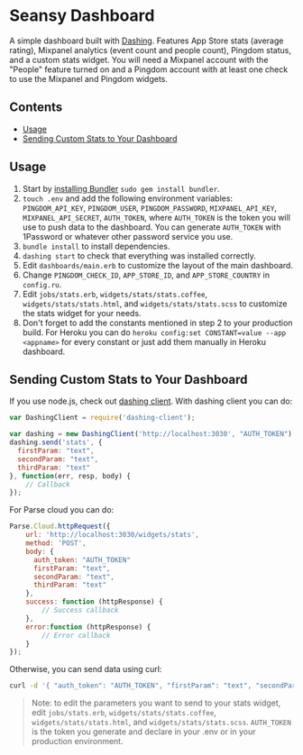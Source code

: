 # Seansy Dashboard

A simple dashboard built with [Dashing](http://shopify.github.io/dashing/). Features App Store stats (average rating), Mixpanel analytics (event count and people count), Pingdom status, and a custom stats widget. You will need a Mixpanel account with the "People" feature turned on and a Pingdom account with at least one check to use the Mixpanel and Pingdom widgets.

## Contents
- [Usage](#usage)
- [Sending Custom Stats to Your Dashboard](#sending-custom-stats-to-your-dashboard)

## Usage
1. Start by [installing Bundler](http://bundler.io) `sudo gem install bundler`.
2. `touch .env` and add the following environment variables: `PINGDOM_API_KEY`, `PINGDOM_USER`, `PINGDOM_PASSWORD`, `MIXPANEL_API_KEY`, `MIXPANEL_API_SECRET`, `AUTH_TOKEN`, where `AUTH_TOKEN` is the token you will use to push data to the dashboard. You can generate `AUTH_TOKEN` with 1Password or whatever other password service you use.
3. `bundle install` to install dependencies.
4. `dashing start` to check that everything was installed correctly.
5. Edit `dashboards/main.erb` to customize the layout of the main dashboard.
6. Change `PINGDOM_CHECK_ID`, `APP_STORE_ID`, and `APP_STORE_COUNTRY` in `config.ru`.
7. Edit `jobs/stats.erb`, `widgets/stats/stats.coffee`, `widgets/stats/stats.html`, and `widgets/stats/stats.scss` to customize the stats widget for your needs.
8. Don't forget to add the constants mentioned in step 2 to your production build. For Heroku you can do `heroku config:set CONSTANT=value --app <appname>` for every constant or just add them manually in Heroku dashboard.

## Sending Custom Stats to Your Dashboard
If you use node.js, check out [dashing client](https://github.com/benbria/dashing-client). With dashing client you can do:
```js
var DashingClient = require('dashing-client');

var dashing = new DashingClient('http://localhost:3030', "AUTH_TOKEN");
dashing.send('stats', {
  firstParam: "text",
  secondParam: "text",
  thirdParam: "text"
}, function(err, resp, body) {
    // Callback
});
```
For Parse cloud you can do:
```js
Parse.Cloud.httpRequest({
    url: 'http://localhost:3030/widgets/stats',
    method: 'POST',
    body: {
      auth_token: "AUTH_TOKEN"
      firstParam: "text",
      secondParam: "text",
      thirdParam: "text"
    },
    success: function (httpResponse) {
        // Success callback
    },
    error:function (httpResponse) {
        // Error callback
    }
});
```
Otherwise, you can send data using curl:
```sh
curl -d '{ "auth_token": "AUTH_TOKEN", "firstParam": "text", "secondParam": "text", "thirdParam": "text" }' http://localhost:3030/widgets/stats
```

> Note: to edit the parameters you want to send to your stats widget, edit `jobs/stats.erb`, `widgets/stats/stats.coffee`, `widgets/stats/stats.html`, and `widgets/stats/stats.scss`. `AUTH_TOKEN` is the token you generate and declare in your .env or in your production environment.

